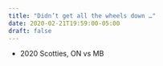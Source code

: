 ```yaml
---
title: "Didn’t get all the wheels down …"
date: 2020-02-21T19:59:00-05:00
draft: false
---
```

- 2020 Scotties, ON vs MB